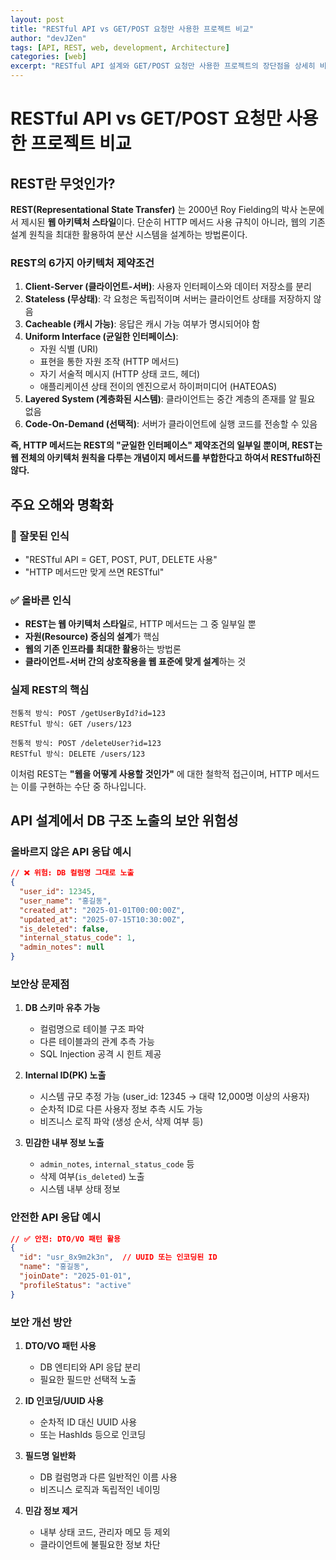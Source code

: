 ```yaml
---
layout: post
title: "RESTful API vs GET/POST 요청만 사용한 프로젝트 비교"
author: "devJZen"
tags: [API, REST, web, development, Architecture]
categories: [web]
excerpt: "RESTful API 설계와 GET/POST 요청만 사용한 프로젝트의 장단점을 상세히 비교분석"
---
```

# RESTful API vs GET/POST 요청만 사용한 프로젝트 비교

## REST란 무엇인가?

**REST(Representational State Transfer)** 는 2000년 Roy Fielding의 박사 논문에서 제시된 **웹 아키텍처 스타일**이다. 단순히 HTTP 메서드 사용 규칙이 아니라, 웹의 기존 설계 원칙을 최대한 활용하여 분산 시스템을 설계하는 방법론이다.

### REST의 6가지 아키텍처 제약조건

1. **Client-Server (클라이언트-서버)**: 사용자 인터페이스와 데이터 저장소를 분리
2. **Stateless (무상태)**: 각 요청은 독립적이며 서버는 클라이언트 상태를 저장하지 않음
3. **Cacheable (캐시 가능)**: 응답은 캐시 가능 여부가 명시되어야 함
4. **Uniform Interface (균일한 인터페이스)**:
   - 자원 식별 (URI)
   - 표현을 통한 자원 조작 (HTTP 메서드)
   - 자기 서술적 메시지 (HTTP 상태 코드, 헤더)
   - 애플리케이션 상태 전이의 엔진으로서 하이퍼미디어 (HATEOAS)
5. **Layered System (계층화된 시스템)**: 클라이언트는 중간 계층의 존재를 알 필요 없음
6. **Code-On-Demand (선택적)**: 서버가 클라이언트에 실행 코드를 전송할 수 있음

**즉, HTTP 메서드는 REST의 "균일한 인터페이스" 제약조건의 일부일 뿐이며, REST는 웹 전체의 아키텍처 원칙을 다루는 개념이지 메서드를 부합한다고 하여서 RESTful하진 않다.**

## 주요 오해와 명확화

### 🚫 잘못된 인식

- "RESTful API = GET, POST, PUT, DELETE 사용"
- "HTTP 메서드만 맞게 쓰면 RESTful"

### ✅ 올바른 인식

- **REST는 웹 아키텍처 스타일**로, HTTP 메서드는 그 중 일부일 뿐
- **자원(Resource) 중심의 설계**가 핵심
- **웹의 기존 인프라를 최대한 활용**하는 방법론
- **클라이언트-서버 간의 상호작용을 웹 표준에 맞게 설계**하는 것

### 실제 REST의 핵심

```
전통적 방식: POST /getUserById?id=123
RESTful 방식: GET /users/123

전통적 방식: POST /deleteUser?id=123  
RESTful 방식: DELETE /users/123
```

이처럼 REST는 **"웹을 어떻게 사용할 것인가"** 에 대한 철학적 접근이며, HTTP 메서드는 이를 구현하는 수단 중 하나입니다.

## API 설계에서 DB 구조 노출의 보안 위험성

### 올바르지 않은 API 응답 예시

```json
// ❌ 위험: DB 컬럼명 그대로 노출
{
  "user_id": 12345,
  "user_name": "홍길동",
  "created_at": "2025-01-01T00:00:00Z",
  "updated_at": "2025-07-15T10:30:00Z",
  "is_deleted": false,
  "internal_status_code": 1,
  "admin_notes": null
}
```

### 보안상 문제점

1. **DB 스키마 유추 가능**

   - 컬럼명으로 테이블 구조 파악
   - 다른 테이블과의 관계 추측 가능
   - SQL Injection 공격 시 힌트 제공
2. **Internal ID(PK) 노출**

   - 시스템 규모 추정 가능 (user_id: 12345 → 대략 12,000명 이상의 사용자)
   - 순차적 ID로 다른 사용자 정보 추측 시도 가능
   - 비즈니스 로직 파악 (생성 순서, 삭제 여부 등)
3. **민감한 내부 정보 노출**

   - `admin_notes`, `internal_status_code` 등
   - 삭제 여부(`is_deleted`) 노출
   - 시스템 내부 상태 정보

### 안전한 API 응답 예시

```json
// ✅ 안전: DTO/VO 패턴 활용
{
  "id": "usr_8x9m2k3n",  // UUID 또는 인코딩된 ID
  "name": "홍길동",
  "joinDate": "2025-01-01",
  "profileStatus": "active"
}
```

### 보안 개선 방안

1. **DTO/VO 패턴 사용**

   - DB 엔티티와 API 응답 분리
   - 필요한 필드만 선택적 노출
2. **ID 인코딩/UUID 사용**

   - 순차적 ID 대신 UUID 사용
   - 또는 HashIds 등으로 인코딩
3. **필드명 일반화**

   - DB 컬럼명과 다른 일반적인 이름 사용
   - 비즈니스 로직과 독립적인 네이밍
4. **민감 정보 제거**

   - 내부 상태 코드, 관리자 메모 등 제외
   - 클라이언트에 불필요한 정보 차단
